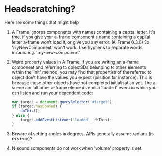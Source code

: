 Headscratching?
===============

Here are some things that might help

1. A-Frame ignores components with names containing a capital letter.
It's true, if you give your a-frame component a name containing a capital letter a-frame won't load it, or give you any error. (A-Frame 0.3.0)
So 'myNewComponent' won't work. Use hyphens to separate words instead e.g. 'my-new-component'

2. Weird property values in A-Frame. If you are writing an a-frame component and referring to object3Ds belonging to other elements within the 'init' method,
you may find that properties of the referred to object don't have the values you expect (position for instance). This is because
these other objects have not completed initialisation yet. The a-scene and all other a-frame elements emit a 'loaded' event to which
you can listen and run your dependent code:
    ```javascript
    var target = document.querySelector('#target');
    if (target.hasLoaded) {
        doThis();
    } else {
        target.addEventListener('loaded', doThis);
    }
    ```
3. Beware of setting angles in degrees. APIs generally assume radians (is this true)?

4. N-sound components do not work when 'volume' property is set.